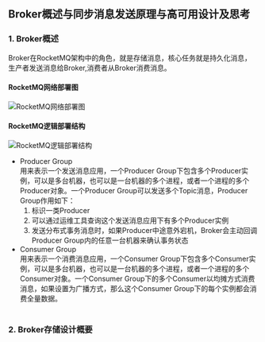 ## Broker概述与同步消息发送原理与高可用设计及思考    
### 1. Broker概述    
Broker在RocketMQ架构中的角色，就是存储消息，核心任务就是持久化消息，生产者发送消息给Broker,消费者从Broker消费消息。
#### RocketMQ网络部署图
[RocketMQ网络部署图]: https://github.com/zhang-jh/the-way-to-RocketMQ/blob/master/images/reocketMq.png
![RocketMQ网络部署图]
#### RocketMQ逻辑部署结构
[RocketMQ逻辑部署结构]: https://github.com/zhang-jh/the-way-to-RocketMQ/blob/master/images/logical_deployment%20.png
![RocketMQ逻辑部署结构]
* Producer Group    
    用来表示一个发送消息应用，一个Producer Group下包含多个Producer实例，可以是多台机器，也可以是一台机器的多个进程，或者一个进程的多个Producer对象。一个Producer Group可以发送多个Topic消息，Producer Group作用如下：    
    1. 标识一类Producer    
    2. 可以通过运维工具查询这个发送消息应用下有多个Producer实例    
    3. 发送分布式事务消息时，如果Producer中途意外宕机，Broker会主动回调Producer Group内的任意一台机器来确认事务状态    
* Consumer Group    
    用来表示一个消费消息应用，一个Consumer Group下包含多个Consumer实例，可以是多台机器，也可以是一台机器的多个进程，或者一个进程的多个Consumer对象。一个Consumer Group下的多个Consumer以均摊方式消费消息，如果设置为广播方式，那么这个Consumer Group下的每个实例都会消费全量数据。    
&nbsp;     
### 2. Broker存储设计概要     



